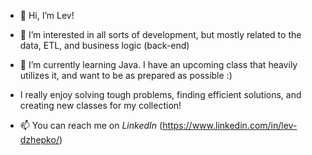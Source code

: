 - 👋 Hi, I’m Lev!
- 👀 I’m interested in all sorts of development, but mostly related to the data, ETL, and business logic (back-end)
- 🌱 I’m currently learning Java. I have an upcoming class that heavily utilizes it, and want to be as prepared as possible :)
- I really enjoy solving tough problems, finding efficient solutions, and creating new classes for my collection!

- 📫 You can reach me on *LinkedIn* (https://www.linkedin.com/in/lev-dzhepko/)

<!---
levdjepko/levdjepko is a ✨ special ✨ repository because its `README.md` (this file) appears on your GitHub profile.
You can click the Preview link to take a look at your changes.
--->
